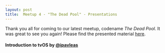 ```yaml
---
layout: post
title:  Meetup 4 - "The Dead Pool" - Presentations
---
```

<script type="text/javascript">
  jQuery().ready(function() {
    var presentations = [
      {
        videoElement: '#video-1', videoSize: '460x407',
        slidesElement: '#slides-1', slidesSize: '460x407',
        jsonFile: '/public/assets/presentations/Meetup-5-Presentation-1.json',
        delay: 0
      }
    ];
    var presentationsApp = new PresentationsApp();
    presentationsApp.init(presentations);
  });
</script>

Thank you all for coming to our latest meetup, codename *The Dead Pool*. It was great to see you again! Please find the presented material <a href="{{ page.url }}">here</a>.

<!--more-->

#### Introduction to tvOS by [@ipavleas](https://twitter.com/ipavleas)
<div class="clearfix">
  <div id="slides-1"></div>
  <div id="video-1"></div>
</div>

